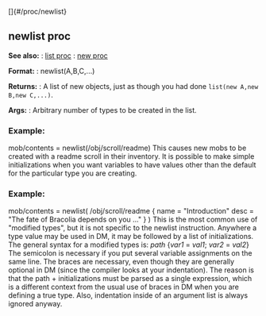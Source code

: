 []{#/proc/newlist}
## newlist proc
**See also:**
:   [list proc](#/proc/list)
:   [new proc](#/proc/new)
<!-- -->
**Format:**
:   newlist(A,B,C,\...)
<!-- -->
**Returns:**
:   A list of new objects, just as though you had done
    `list(new A,new B,new C,...)`.
<!-- -->
**Args:**
:   Arbitrary number of types to be created in the list.
### Example:
mob/contents = newlist(/obj/scroll/readme)
This causes new mobs to be created with a readme scroll in their
inventory.
It is possible to make simple initializations when you want variables to
have values other than the default for the particular type you are
creating.
### Example:
mob/contents = newlist( /obj/scroll/readme { name = \"Introduction\"
desc = \"The fate of Bracolia depends on you \...\" } )
This is the most common use of \"modified types\", but it is not
specific to the newlist instruction. Anywhere a type value may be used
in DM, it may be followed by a list of initializations. The general
syntax for a modified types is:
*path* {*var1* = *val1*; *var2* = *val2*}
The semicolon is necessary if you put several variable assignments on
the same line. The braces are necessary, even though they are generally
optional in DM (since the compiler looks at your indentation). The
reason is that the path + initializations must be parsed as a single
expression, which is a different context from the usual use of braces in
DM when you are defining a true type. Also, indentation inside of an
argument list is always ignored anyway.